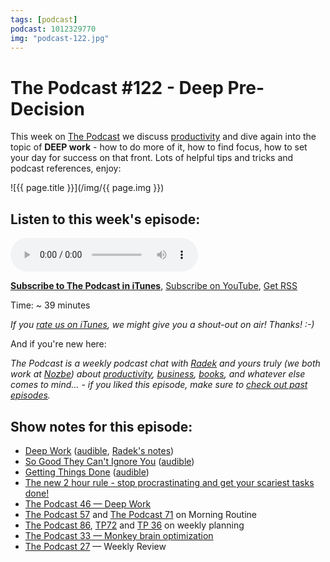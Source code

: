 ```yaml
---
tags: [podcast]
podcast: 1012329770
img: "podcast-122.jpg"
---
```


# The Podcast #122 - Deep Pre-Decision

This week on [The Podcast][p] we discuss [productivity](/productivity) and dive again into the topic of **DEEP work** - how to do more of it, how to find focus, how to set your day for success on that front. Lots of helpful tips and tricks and podcast references, enjoy:

<!--More-->

![{{ page.title }}](/img/{{ page.img }})

## Listen to this week's episode:

<audio controls>
<source src="https://files.nozbe.com/podcast/122.mp3" type="audio/mpeg">
</audio>

**[Subscribe to The Podcast in iTunes][i]**, [Subscribe on YouTube][y], [Get RSS][rss]

Time: ~ 39 minutes

*If you [rate us on iTunes][i], we might give you a shout-out on air! Thanks! :-)*

And if you're new here:

*The Podcast is a weekly podcast chat with [Radek][r] and yours truly (we both work at [Nozbe][n]) about [productivity](/productivity), [business](/business), [books](/books), and whatever else comes to mind… - if you liked this episode, make sure to [check out past episodes](/podcast).*

## Show notes for this episode:

  * [Deep Work](https://www.amazon.com/Deep-Work-Focused-Success-Distracted/dp/1455586692/) ([audible](https://www.audible.com/pd/Business/Deep-Work-Audiobook/B01CYKTYNW), [Radek's notes](http://radex.io/books/deep-work/))
  * [So Good They Can't Ignore You](https://www.amazon.com/Good-They-Cant-Ignore-You-ebook/dp/B01KFR64LQ/) ([audible](https://www.audible.com/pd/Business/So-Good-They-Cant-Ignore-You-Audiobook/B01LZ5KC7W/))
  * [Getting Things Done](https://www.amazon.com/Getting-Things-Done-Stress-free-Productivity-ebook/dp/B00SHL3V8M/) ([audible](https://www.audible.com/pd/Business/Getting-Things-Done-Audiobook/B01B6WSMHI/))
  * [The new 2 hour rule - stop procrastinating and get your scariest tasks done!](https://sliwinski.com/2hours/)
  * [The Podcast 46 — Deep Work](/podcast-46)
  * [The Podcast 57](/podcast-57) and [The Podcast 71](/podcast-71) on Morning Routine
  * [The Podcast 86](/podcast-86), [TP72](/podcast-72) and [TP 36](/podcast-36) on weekly planning
  * [The Podcast 33 — Monkey brain optimization](/podcast-33)
  * [The Podcast 27](/podcast-27) — Weekly Review

[y]: https://michael.gratis/thepodcastyt
[rss]: https://thepodcast.fm/episodes?format=RSS
[e]: /podcast-122

[p]: /podcast
[n]: https://michael.gratis/nozbe
[r]: https://michael.gratis/radex
[i]: https://michael.gratis/thepodcast
[o]: https://michael.gratis/ipadonly

